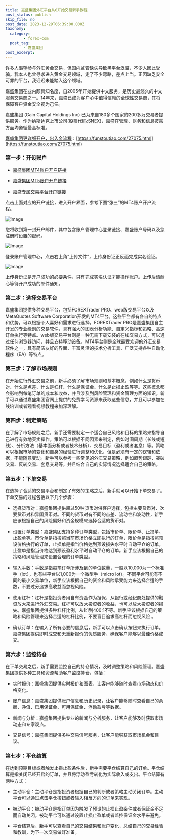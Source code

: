 ```yaml
---
title: 嘉盛集团外汇平台从0开始交易新手教程
post_status: publish
skip_file: no
post_date: 2023-12-29T06:39:00.000Z
taxonomy:
  category:
        - forex-com
  post_tag:
        - 嘉盛集团
post_excerpt: 
---
```

许多人渴望参与外汇黄金交易，但国内监管缺失导致黑平台泛滥，不少人因此受骗。我本人也曾寻求进入黄金交易领域，走了不少弯路，差点上当。正因缺乏安全可靠的平台，我迟迟未能踏入这个领域。

嘉盛集团在业内颇具知名度，自2005年开始提供中文服务，是历史最悠久的中文服务交易商之一。14年来，嘉盛已成为客户心中值得信赖的全球性交易商，其将保障客户资金安全视为己任。

嘉盛集团 (Gain Capital Holdings Inc) 已为来自180多个国家的200多万交易者提供服务。作为纳斯达克上市公司(股票代码:SNEX)，嘉盛在管理、财务和信息披露方面均遵循最高标准。

[嘉盛集团更详细开户，出入金流程](https://funstoutiao.com/27075.html)：[https://funstoutiao.com/27075.html](https://funstoutiao.com/27075.html)

### 第一步：开设账户

* [嘉盛集团MT4账户开户链接](https://s.ssgg.net/jsmt4)

* [嘉盛集团MT5账户开户链接](https://s.ssgg.net/jsmt5)

* [嘉盛专属交易平台开户链接](https://s.ssgg.net/js)

点击上面对应的开户链接，进入开户界面，参考下图“张三”的MT4账户开户流程。

![Image](https://prod-files-secure.s3.us-west-2.amazonaws.com/39ed1227-6d7d-4570-be36-9ccd4a2c4241/7a167aea-686b-400d-af59-4e18eb607a40/640.png?X-Amz-Algorithm=AWS4-HMAC-SHA256&X-Amz-Content-Sha256=UNSIGNED-PAYLOAD&X-Amz-Credential=ASIAZI2LB4666UKHZZKM%2F20250206%2Fus-west-2%2Fs3%2Faws4_request&X-Amz-Date=20250206T041308Z&X-Amz-Expires=3600&X-Amz-Security-Token=IQoJb3JpZ2luX2VjEDwaCXVzLXdlc3QtMiJHMEUCIQDJdxK%2BTUvx%2BOTNtisLdas8swLwBEgPMPoD9jYHOQb1lgIgFbJISAcGqUCNdun7cBxas%2FCLjDiKLTdEyEpQNwKiZG8q%2FwMIVRAAGgw2Mzc0MjMxODM4MDUiDBeeUjl5l5x6OQaZNyrcAy2qdcNRd9cuizXiWY%2FpNQL4vRuOQDBJIQkK40CPb4QS3IlGeIbt54ieInxgMWxC%2Bi5VmXVGs4V8pMLHmQnUYBk%2FHxm89UOCAGz353ZUmpj1TUfpHjwr29zaiwbKsKtqql51%2FS%2BOuS0v4A%2FT1i8FqcR6zxpw2L3j3U6DuQ8k2jIU1Az9iS7XUr3hkidSrfyFapDyLu6ke5IrMBo4bDFL4xKhsnPXKy1YV41ZcSO9r%2BdD%2Fzc9LApHwzqVQGIK39gWYgznEtqtxB5Lr8ny%2BtUjRs%2BxPDOgWfFJk8QwIz6ADMs%2Bi9zgzjGS1FpkHY3XjE6g%2F%2F6DcU21ni0WypVTgluZ2tFL0m%2B4sSfaQp52gcboMAq9atslROj37gC6xKUmfCCP0WlBXL%2B9HkLZzCjVeOw4dVnZKnXpcmdWZsMzVcmUZFG0ClDPAiV%2BtspqoXzdMkJWSZUtJbss4R9r7U6I9Hi6VdTPi0OLb%2BeJ%2BehMhntcoyrol4J7cgpN9Sc8Mgr%2BkapI3Rs8A8rqnp3g6mhO2u%2BCjLpocVmZWMHsZY6PeGyZwobMCD0hXpV7SMkx2WbNzSE9iLk37TVm5yIe0DIadRYmdN3NzCjbbedt6wcVgP7T323QlDw3lZCIfGH8uHm%2BMKzgkL0GOqUBWLLmmDrt453JMssm13qU%2BC0D3lX6FM%2FsXNqqlxnq%2FHB7hnh48ueeAoKzGLn3ZNyb50rLmjDYVZr2CDlM0Xr4ToTZWSdzIAryebgSnnZB8jIyyRAnZIm2TVB7mu5CaNFQdTBeDeUx3J2Lt7YhmWn1fq4YCuF8%2BtVAGEZZHsS8TUApWkUknUQjQWDI%2BFth%2FXLXgjpiSRzxYCSNtGTkPjilesgTzi4q&X-Amz-Signature=df708b37f72e7e2ae9881ec04bd9eefecd473972061c79c3b0a27dddd8b25976&X-Amz-SignedHeaders=host&x-id=GetObject)

您将收到第一封开户邮件，其中包含账户管理中心登录链接、嘉盛账户号码以及您注册时设置的密码。

![Image](https://prod-files-secure.s3.us-west-2.amazonaws.com/39ed1227-6d7d-4570-be36-9ccd4a2c4241/eaa1c6b3-2877-4284-a0e1-530e222c27fb/image.png?X-Amz-Algorithm=AWS4-HMAC-SHA256&X-Amz-Content-Sha256=UNSIGNED-PAYLOAD&X-Amz-Credential=ASIAZI2LB4666UKHZZKM%2F20250206%2Fus-west-2%2Fs3%2Faws4_request&X-Amz-Date=20250206T041308Z&X-Amz-Expires=3600&X-Amz-Security-Token=IQoJb3JpZ2luX2VjEDwaCXVzLXdlc3QtMiJHMEUCIQDJdxK%2BTUvx%2BOTNtisLdas8swLwBEgPMPoD9jYHOQb1lgIgFbJISAcGqUCNdun7cBxas%2FCLjDiKLTdEyEpQNwKiZG8q%2FwMIVRAAGgw2Mzc0MjMxODM4MDUiDBeeUjl5l5x6OQaZNyrcAy2qdcNRd9cuizXiWY%2FpNQL4vRuOQDBJIQkK40CPb4QS3IlGeIbt54ieInxgMWxC%2Bi5VmXVGs4V8pMLHmQnUYBk%2FHxm89UOCAGz353ZUmpj1TUfpHjwr29zaiwbKsKtqql51%2FS%2BOuS0v4A%2FT1i8FqcR6zxpw2L3j3U6DuQ8k2jIU1Az9iS7XUr3hkidSrfyFapDyLu6ke5IrMBo4bDFL4xKhsnPXKy1YV41ZcSO9r%2BdD%2Fzc9LApHwzqVQGIK39gWYgznEtqtxB5Lr8ny%2BtUjRs%2BxPDOgWfFJk8QwIz6ADMs%2Bi9zgzjGS1FpkHY3XjE6g%2F%2F6DcU21ni0WypVTgluZ2tFL0m%2B4sSfaQp52gcboMAq9atslROj37gC6xKUmfCCP0WlBXL%2B9HkLZzCjVeOw4dVnZKnXpcmdWZsMzVcmUZFG0ClDPAiV%2BtspqoXzdMkJWSZUtJbss4R9r7U6I9Hi6VdTPi0OLb%2BeJ%2BehMhntcoyrol4J7cgpN9Sc8Mgr%2BkapI3Rs8A8rqnp3g6mhO2u%2BCjLpocVmZWMHsZY6PeGyZwobMCD0hXpV7SMkx2WbNzSE9iLk37TVm5yIe0DIadRYmdN3NzCjbbedt6wcVgP7T323QlDw3lZCIfGH8uHm%2BMKzgkL0GOqUBWLLmmDrt453JMssm13qU%2BC0D3lX6FM%2FsXNqqlxnq%2FHB7hnh48ueeAoKzGLn3ZNyb50rLmjDYVZr2CDlM0Xr4ToTZWSdzIAryebgSnnZB8jIyyRAnZIm2TVB7mu5CaNFQdTBeDeUx3J2Lt7YhmWn1fq4YCuF8%2BtVAGEZZHsS8TUApWkUknUQjQWDI%2BFth%2FXLXgjpiSRzxYCSNtGTkPjilesgTzi4q&X-Amz-Signature=667570bc2dc37465f23cfd925dfcaa25265e161242c5caaac53b7d84fd00ddb9&X-Amz-SignedHeaders=host&x-id=GetObject)

登录账户管理中心，点击右上角“上传文件”，上传身份证正反面完成实名验证。

![Image](https://prod-files-secure.s3.us-west-2.amazonaws.com/39ed1227-6d7d-4570-be36-9ccd4a2c4241/54090639-09fc-46b4-a135-e0289f707147/image.png?X-Amz-Algorithm=AWS4-HMAC-SHA256&X-Amz-Content-Sha256=UNSIGNED-PAYLOAD&X-Amz-Credential=ASIAZI2LB4666UKHZZKM%2F20250206%2Fus-west-2%2Fs3%2Faws4_request&X-Amz-Date=20250206T041308Z&X-Amz-Expires=3600&X-Amz-Security-Token=IQoJb3JpZ2luX2VjEDwaCXVzLXdlc3QtMiJHMEUCIQDJdxK%2BTUvx%2BOTNtisLdas8swLwBEgPMPoD9jYHOQb1lgIgFbJISAcGqUCNdun7cBxas%2FCLjDiKLTdEyEpQNwKiZG8q%2FwMIVRAAGgw2Mzc0MjMxODM4MDUiDBeeUjl5l5x6OQaZNyrcAy2qdcNRd9cuizXiWY%2FpNQL4vRuOQDBJIQkK40CPb4QS3IlGeIbt54ieInxgMWxC%2Bi5VmXVGs4V8pMLHmQnUYBk%2FHxm89UOCAGz353ZUmpj1TUfpHjwr29zaiwbKsKtqql51%2FS%2BOuS0v4A%2FT1i8FqcR6zxpw2L3j3U6DuQ8k2jIU1Az9iS7XUr3hkidSrfyFapDyLu6ke5IrMBo4bDFL4xKhsnPXKy1YV41ZcSO9r%2BdD%2Fzc9LApHwzqVQGIK39gWYgznEtqtxB5Lr8ny%2BtUjRs%2BxPDOgWfFJk8QwIz6ADMs%2Bi9zgzjGS1FpkHY3XjE6g%2F%2F6DcU21ni0WypVTgluZ2tFL0m%2B4sSfaQp52gcboMAq9atslROj37gC6xKUmfCCP0WlBXL%2B9HkLZzCjVeOw4dVnZKnXpcmdWZsMzVcmUZFG0ClDPAiV%2BtspqoXzdMkJWSZUtJbss4R9r7U6I9Hi6VdTPi0OLb%2BeJ%2BehMhntcoyrol4J7cgpN9Sc8Mgr%2BkapI3Rs8A8rqnp3g6mhO2u%2BCjLpocVmZWMHsZY6PeGyZwobMCD0hXpV7SMkx2WbNzSE9iLk37TVm5yIe0DIadRYmdN3NzCjbbedt6wcVgP7T323QlDw3lZCIfGH8uHm%2BMKzgkL0GOqUBWLLmmDrt453JMssm13qU%2BC0D3lX6FM%2FsXNqqlxnq%2FHB7hnh48ueeAoKzGLn3ZNyb50rLmjDYVZr2CDlM0Xr4ToTZWSdzIAryebgSnnZB8jIyyRAnZIm2TVB7mu5CaNFQdTBeDeUx3J2Lt7YhmWn1fq4YCuF8%2BtVAGEZZHsS8TUApWkUknUQjQWDI%2BFth%2FXLXgjpiSRzxYCSNtGTkPjilesgTzi4q&X-Amz-Signature=d92ab0c092616f1762d195c9a41e689ab87c0d5b446e88237a5579dd40f621b8&X-Amz-SignedHeaders=host&x-id=GetObject)

上传身份证是开户成功的必要条件，只有完成实名认证才能操作账户。上传后请耐心等待开户成功的邮件通知。

### 第二步：选择交易平台

嘉盛集团提供多种交易平台，包括FOREXTrader PRO、web版交易平台以及MetaQuotes Software Corporation开发的MT4平台。这些平台都有各自的特点和优势，可以根据个人喜好和需求进行选择。FOREXTrader PRO是嘉盛集团自主开发的专业级别的交易软件，具有强大的图表分析功能、自定义指标和策略、高速订单执行等特点。web版交易平台则是一种无需下载安装的在线交易方式，可以通过任何浏览器访问，并且支持移动设备。MT4平台则是全球最受欢迎的外汇交易软件之一，具有简洁友好的界面、丰富灵活的技术分析工具、广泛支持各种自动化程序（EA）等特点。

### 第三步：了解市场规则

在开始进行外汇交易之前，新手必须了解市场规则和基本概念，例如什么是货币对、什么是点差、什么是杠杆、什么是保证金、什么是止损止盈等等。这些概念都会影响到每笔订单的成本和收益，并且涉及到风险管理和资金管理方面的知识。新手可以通过嘉盛集团官网上提供的免费学习资源来获取这些信息，并且可以参加在线培训或者观看视频教程来加深理解。

### 第四步：制定策略

在了解了市场规则之后，新手还需要制定一个适合自己风格和目标的策略来指导自己进行有效地买卖操作。策略可以根据不同因素来制定，例如时间周期（长线或短线）、分析方法（基本面分析或者技术分析）、交易目标（盈利或者套息）等。策略可以根据市场的变化和自身的经验进行调整和优化，但是必须有一定的逻辑和依据，不能随意变动。新手可以参考一些常见的外汇交易策略，例如趋势跟踪、突破交易、反转交易、套息交易等，并且结合自己的实际情况选择适合自己的策略。

### 第五步：下单交易

在选择了合适的交易平台和制定了有效的策略之后，新手就可以开始下单交易了。下单交易的过程包括以下几个步骤：

* 选择货币对：嘉盛集团提供超过50种货币对供客户选择，包括主要货币对、次要货币对和异国货币对。不同的货币对有不同的点差、流动性和波动性，新手应该根据自己的风险偏好和资金规模来选择合适的货币对。

* 设置订单类型：嘉盛集团支持多种订单类型，包括市价单、限价单、止损单、止盈单等。市价单是指按照当前市场价格立即执行的订单，限价单是指按照预设价格执行的订单，止损单是指当价格达到预设损失水平时自动平仓的订单，止盈单是指当价格达到预设盈利水平时自动平仓的订单。新手应该根据自己的策略和风险管理来设置合理的订单类型。

* 输入手数：手数是指每笔订单所涉及到的单位数量，一般以10,000为一个标准手（lot），也有些平台以1,000为一个微型手（micro lot）。不同平台可能有不同的最小交易单位，新手应该根据自己的资金和风险承受能力来选择合适的手数，不要过分追求高收益而忽视风险。

* 使用杠杆：杠杆是指投资者用自有资金作为担保，从银行或经纪商处提供的融资放大来进行外汇交易。杠杆可以放大投资者的收益，也可以放大投资者的损失。嘉盛集团提供多种杠杆比例，从1:1到400:1不等。新手应该根据自己的策略和风险管理来选择合适的杠杆比例，不要盲目追求高杠杆而忽视风险 。

* 确认订单：在输入了所有必要的信息后，新手可以点击确认按钮来执行订单。嘉盛集团提供即时成交和无重新报价的优质服务，确保客户能够以最佳价格成交。

### 第六步：监控持仓

在下单交易之后，新手需要监控自己的持仓情况，及时调整策略和风险管理。嘉盛集团提供多种工具和资源帮助客户监控持仓，包括：

* 实时报价：嘉盛集团提供实时报价和图表，让客户能够随时查看市场动态和价格变化。

* 账户信息：嘉盛集团提供账户信息和历史记录，让客户能够随时查看自己的余额、净值、已用保证金、可用保证金、浮动盈亏等数据。

* 新闻与分析：嘉盛集团提供专业的新闻与分析服务，让客户能够及时获取市场动态和专家观点。

* 交易信号：嘉盛集团提供多种交易信号服务，让客户能够获取市场机会和建议。

### 第七步：平仓结算

在达到预期目标或者触发止损止盈条件后，新手需要平仓结算自己的订单。平仓结算是指关闭已经开启的订单，并且将浮动盈亏转化为实际收入或支出。平仓结算有两种方式：

* 主动平仓：主动平仓是指投资者根据自己的判断或者策略主动关闭订单。主动平仓可以通过点击平仓按钮或者输入相反方向的订单来实现。

* 被动平仓：被动平仓是指订单因为触发了预设的止损止盈条件或者保证金不足而自动关闭。被动平仓可以通过设置止损止盈单或者监控保证金水平来避免。

* 平仓结算后，新手可以查看自己的交易结果和账户变化，总结自己的交易经验和教训，为下一次交易做好准备。